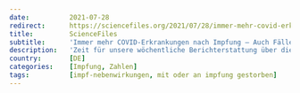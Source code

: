 ```yaml
---
date:          2021-07-28
redirect:      https://sciencefiles.org/2021/07/28/immer-mehr-covid-erkrankungen-nach-impfung-auch-falle-von-lahmungen-und-herzerkrankungen-nehmen-zu-mehr-als-10-000-tote-in-datenbank-der-who-vigiaccess/
title:         ScienceFiles
subtitle:      'Immer mehr COVID-Erkrankungen nach Impfung – Auch Fälle von Lähmungen und Herzerkrankungen nehmen zu. Mehr als 10.000 Tote in Datenbank der WHO [VigiAccess]'
description:   'Zeit für unsere wöchentliche Berichterstattung über die Anzahl der Nebenwirkungen nach Impfung, die in die Datenbank der WHO, die bei der University of Uppsala unter dem Namen "VigiAccess" geführt wird, aufgenommen wurden. Vorab gleich das Wichtigste Die Anzahl der Toten, die nach Impfung gemeldet werden, hat in der Datenbank die Marke von 10.000 überschritten; Fälle…'
country:       [DE]
categories:    [Impfung, Zahlen]
tags:          [impf-nebenwirkungen, mit oder an impfung gestorben]
---
```

